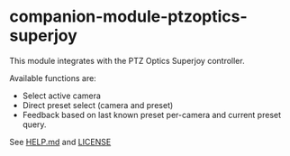# companion-module-ptzoptics-superjoy

This module integrates with the PTZ Optics Superjoy controller.

Available functions are:

- Select active camera
- Direct preset select (camera and preset)
- Feedback based on last known preset per-camera and current preset query.

See [HELP.md](./companion/HELP.md) and [LICENSE](./LICENSE)
